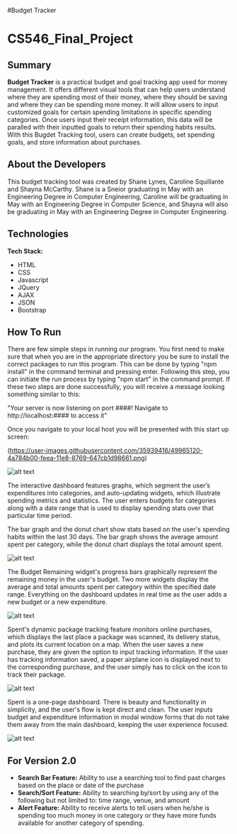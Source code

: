 #Budget Tracker
# CS546_Final_Project


## Summary

**Budget Tracker** is a practical budget and goal tracking app used for money management. It offers different visual tools that can help users understand where they are spending most of their money, where they should be saving and where they can be spending more money. It will allow users to input customized goals for certain spending limitations in specific spending categories. Once users input their receipt information, this data will be paralled with their inputted goals to return their spending habits results. With this Bugdet Tracking tool, users can create budgets, set spending goals, and store information about purchases.


## About the Developers

This budget tracking tool was created by Shane Lynes, Caroline Squillante and Shayna McCarthy. Shane is a Sneior graduating in May with an Engineering Degree in Computer Engineering, Caroline will be graduating in May with an Engineering Degree in Computer Science, and Shayna will also be graduating in May with an Engineering Degree in Computer Engineering. 

## Technologies

**Tech Stack:**

- HTML
- CSS
- Javascript
- JQuery
- AJAX
- JSON
- Bootstrap



## How To Run


There are few simple steps in running our program. You first need to make sure that when you are in the appropriate directory you be sure to install the correct packages to run this program. This can be done by typing "npm install" in the command terminal and pressing enter. Following this step, you can initiate the run process by typing "npm start" in the command prompt. If these two steps are done successfully, you will receive a message looking something similar to this:

"Your server is now listening on port ####! Navigate to http://localhost:#### to access it"

Once you navigate to your local host you will be presented with this start up screen:

(https://user-images.githubusercontent.com/35939416/49965120-4a784b00-feea-11e8-8769-647cb1d98661.png)





![alt text](https://github.com/emilydowgialo/Spent/blob/master/static/spent-login-screenshot.png "Spent Login")


The interactive dashboard features graphs, which segment the user’s expenditures into categories, and auto-updating widgets, which illustrate spending metrics and statistics. The user enters budgets for categories along with a date range that is used to display spending stats over that particular time period.

The bar graph and the donut chart show stats based on the user's spending habits within the last 30 days. The bar graph shows the average amount spent per category, while the donut chart displays the total amount spent.


![alt text](https://github.com/emilydowgialo/Spent/blob/master/static/spent-dashboard-screenshot.png "Spent dashboard")

The Budget Remaining widget's progress bars graphically represent the remaining money in the user's budget. Two more widgets display the average and total amounts spent per category within the specified date range. Everything on the dashboard updates in real time as the user adds a new budget or a new expenditure.


![alt text](https://github.com/emilydowgialo/Spent/blob/master/static/spent-widget-screenshot.png "Spent widgets")


Spent's dynamic package tracking feature monitors online purchases, which displays the last place a package was scanned, its delivery status, and plots its current location on a map. When the user saves a new purchase, they are given the option to input tracking information. If the user has tracking information saved, a paper airplane icon is displayed next to the corresponding purchase, and the user simply has to click on the icon to track their package.


![alt text](https://github.com/emilydowgialo/Spent/blob/master/static/spent-map-screenshot.png "Spent package track")


Spent is a one-page dashboard. There is beauty and functionality in simplicity, and the user's flow is kept direct and clean. The user inputs budget and expenditure information in modal window forms that do not take them away from the main dashboard, keeping the user experience focused.


![alt text](https://github.com/emilydowgialo/Spent/blob/master/static/spent-modal-screenshot.png "Spent modals")


## For Version 2.0

- **Search Bar Feature:** Ability to use a searching tool to find past charges based on the place or date of the purchase
- **Search/Sort Feature:** Ability to searching by/sort by using any of the following but not limited to: time range, venue, and amount
- **Alert Feature:** Ability to receive alerts to tell users when he/she is spending too much money in one category or they have more funds available for another category of spending. 

